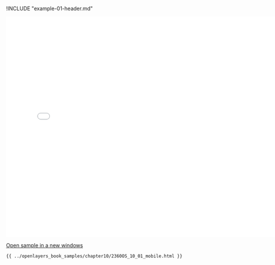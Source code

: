 
!INCLUDE "example-01-header.md"

<iframe src="../openlayers_book_samples/chapter10/2360OS_10_01_mobile.html" width="770" height="600" frameBorder="0" seamless="seamless">
</iframe>

<a href="../openlayers_book_samples/chapter10/2360OS_10_01_mobile.html" target="_blank">Open sample in a new windows</a>

```html
{{ ../openlayers_book_samples/chapter10/2360OS_10_01_mobile.html }}
```
